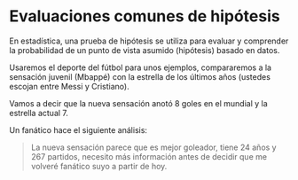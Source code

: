# Evaluaciones comunes de hipótesis

En estadística, una prueba de hipótesis se utiliza para evaluar y comprender la probabilidad de un punto de vista asumido (hipótesis) basado en datos. 

Usaremos el deporte del fútbol para unos ejemplos, compararemos a la sensación juvenil (Mbappé) con la estrella de los últimos años (ustedes escojan entre Messi y Cristiano).

Vamos a decir que la nueva sensación anotó 8 goles en el mundial y la estrella actual 7.

Un fanático hace el siguiente análisis:

> La nueva sensación parece que es mejor goleador, tiene 24 años y 267 partidos, necesito más información antes de decidir que me volveré fanático suyo a partir de hoy.

